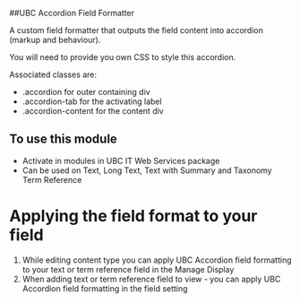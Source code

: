 
##UBC Accordion Field Formatter

A custom field formatter that outputs the field content into accordion (markup and behaviour).

You will need to provide you own CSS to style this accordion.

Associated classes are:
* .accordion for outer containing div
* .accordion-tab for the activating label
* .accordion-content for the content div

## To use this module

* Activate in modules in UBC IT Web Services package
* Can be used on Text, Long Text, Text with Summary and Taxonomy Term Reference

# Applying the field format to your field

1. While editing content type you can apply UBC Accordion field formatting to your text or term reference field in the Manage Display
2. When adding text or term reference field to view - you can apply UBC Accordion field formatting in the field setting